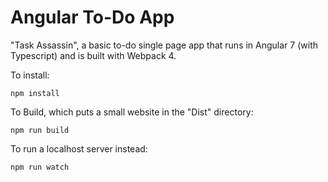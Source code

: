 # Angular To-Do App

"Task Assassin", a basic to-do single page app that runs in Angular 7 (with Typescript) and is built with Webpack 4.

To install:

`npm install`

To Build, which puts a small website in the "Dist" directory:

`npm run build`

To run a localhost server instead:

`npm run watch`

